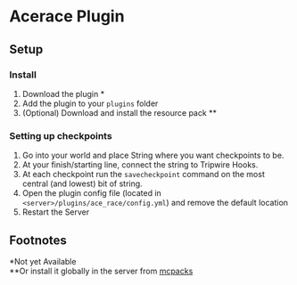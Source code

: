 # Acerace Plugin
## Setup
### Install
1. Download the plugin *
2. Add the plugin to your `plugins` folder
3. (Optional) Download and install the resource pack **
### Setting up checkpoints
1. Go into your world and place String where you want checkpoints to be.<br>
2. At your finish/starting line, connect the string to Tripwire Hooks.<br>
3. At each checkpoint run the `savecheckpoint` command on the most central (and lowest) bit of string.<br>
4. Open the plugin config file (located in `<server>/plugins/ace_race/config.yml`) and remove the default location
5. Restart the Server
## Footnotes
\*Not yet Available<br>
\**Or install it globally in the server from [mcpacks](https://mc-packs.net/download/0a0de1d9209aefaa4a8b296e214389e89b5b3bbb)